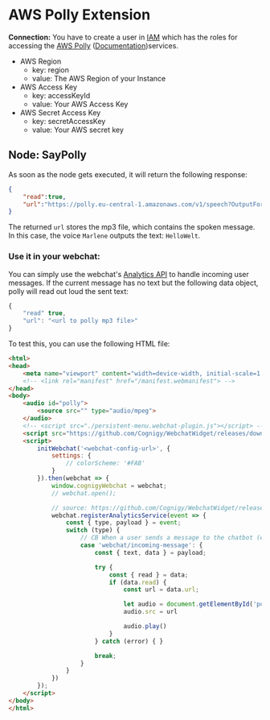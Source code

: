 # AWS Polly Extension

**Connection:**
You have to create a user in [IAM](https://console.aws.amazon.com/iam) which has the roles for accessing the [AWS Polly](https://aws.amazon.com/de/polly/) ([Documentation](https://docs.aws.amazon.com/polly/index.html))services.
- AWS Region
    - key: region
    - value: The AWS Region of your Instance
- AWS Access Key
    - key: accessKeyId
    - value: Your AWS Access Key
- AWS Secret Access Key
    - key: secretAccessKey
    - value: Your AWS secret key

## Node: SayPolly

As soon as the node gets executed, it will return the following response: 
```json
{
    "read":true,
    "url":"https://polly.eu-central-1.amazonaws.com/v1/speech?OutputFormat=mp3&SampleRate=8000&Text=HalloWelt&TextType=text&VoiceId=Marlene&X-Amz-Algorithm=AWS4-HMAC-SHA256&X-Amz-Credential=...%2Feu-central-1%2Fpolly%2Faws4_request&X-Amz-Date=20200123T084453Z&X-Amz-Expires=3600&X-Amz-Signature=...&X-Amz-SignedHeaders=host"
}
```
The returned `url` stores the mp3 file, which contains the spoken message. In this case, the voice `Marlene` outputs the text: `HelloWelt`.

### Use it in your webchat:

You can simply use the webchat's [Analytics API](https://github.com/Cognigy/WebchatWidget/blob/feature/6640-improve-webchat-documentation/docs/analytics-api.md) to handle incoming user messages. If the current message has no text but the following data object, polly will read out loud the sent text:
```javascript
{
    "read" true,
    "url": "<url to polly mp3 file>"
}
```
To test this, you can use the following HTML file:
```html
<html>
<head>
    <meta name="viewport" content="width=device-width, initial-scale=1.0">
    <!-- <link rel="manifest" href="/manifest.webmanifest"> -->
</head>
<body>
    <audio id="polly">
        <source src="" type="audio/mpeg">
    </audio>
    <!-- <script src="./persistent-menu.webchat-plugin.js"></script> -->
    <script src="https://github.com/Cognigy/WebchatWidget/releases/download/v2.10.1/webchat.js"></script>
    <script>
        initWebchat('<webchat-config-url>', {
            settings: {
                // colorScheme: '#FAB'
            }
        }).then(webchat => {
            window.cognigyWebchat = webchat;
            // webchat.open();

            // source: https://github.com/Cognigy/WebchatWidget/releases?after=v2.7.0
            webchat.registerAnalyticsService(event => {
                const { type, payload } = event;
                switch (type) {
                    // CB When a user sends a message to the chatbot (either by clicking the “Send” button or by hitting Enter on the keyboard)
                    case 'webchat/incoming-message': {
                        const { text, data } = payload;

                        try {
                            const { read } = data;
                            if (data.read) {
                                const url = data.url;

                                let audio = document.getElementById('polly')
                                audio.src = url

                                audio.play()
                            }
                        } catch (error) { }

                        break;
                    }
                }
            })
        });
    </script>
</body>
</html>
```